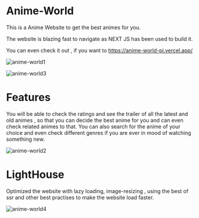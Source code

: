 # Anime-World

This is a Anime Website to get the best animes for you.

The website is blazing fast to navigate as NEXT JS has been used to build it.

You can even check it out , if you want to https://anime-world-pi.vercel.app/ 



![anime-world1](https://github.com/AdityaBhatt97/Anime-World-Hosted/assets/129366781/7c09f444-b4cd-4bf9-ae9e-be21a627b44f)


![anime-world3](https://github.com/AdityaBhatt97/Anime-World-Hosted/assets/129366781/25d0c916-f08f-4805-8ccb-9779dd21d8ae)


# Features

You will be able to check the ratings and see the trailer of all the latest and old animes , so that you can decide the best anime for you
and can even check  related animes to that. You can also search for the anime of your choice and even check different genres if you are ever 
in mood of watching something new.


![anime-world2](https://github.com/AdityaBhatt97/Anime-World-Hosted/assets/129366781/bf6bce92-3f74-4107-9950-05e867db2819)

# LightHouse

Optimized the website with lazy loading, image-resizing , using the best of ssr and other best practises to make the website load faster.

![anime-world4](https://github.com/AdityaBhatt97/Anime-World-Hosted/assets/129366781/31440474-8295-46a2-898b-2aa5a0a2692e)
